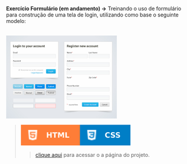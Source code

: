 **Exercício Formulário (em andamento) →** Treinando o uso de formulário para construção de uma tela de login, utilizando como base o seguinte modelo:
 
 <br/>
 
 <img src="images/modelo-formulario.jpg" width="300px"> 
 
 <br/>

> ![](../../images/html.svg)![](../../images/css.svg)
>> [clique aqui](https://aleretamero.github.io/faculdade/desenvolvimento-para-internet/ex003/index.html) para acessar o a página do projeto.
